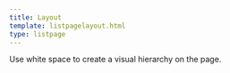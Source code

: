 ```yaml
---
title: Layout
template: listpagelayout.html
type: listpage
---
```


<p class="page-intro__content">Use white space to create a visual hierarchy on the page.</p>


